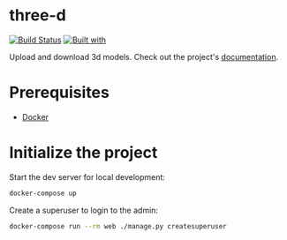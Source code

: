 # three-d

[![Build Status](https://travis-ci.org/vsmaxim/three-d.svg?branch=master)](https://travis-ci.org/vsmaxim/three-d)
[![Built with](https://img.shields.io/badge/Built_with-Cookiecutter_Django_Rest-F7B633.svg)](https://github.com/agconti/cookiecutter-django-rest)

Upload and download 3d models. Check out the project's [documentation](http://vsmaxim.github.io/three-d/).

# Prerequisites

- [Docker](https://docs.docker.com/docker-for-mac/install/)

# Initialize the project

Start the dev server for local development:

```bash
docker-compose up
```

Create a superuser to login to the admin:

```bash
docker-compose run --rm web ./manage.py createsuperuser
```
